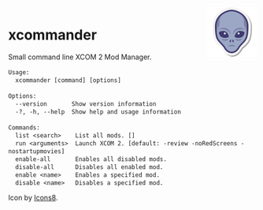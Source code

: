 <img align="right" width="100" height="100" src="https://raw.githubusercontent.com/timochu/xcommander/master/icon/icon.svg">

# xcommander

Small command line XCOM 2 Mod Manager.

```
Usage:
  xcommander [command] [options]

Options:
  --version       Show version information
  -?, -h, --help  Show help and usage information

Commands:
  list <search>    List all mods. []
  run <arguments>  Launch XCOM 2. [default: -review -noRedScreens -nostartupmovies]
  enable-all       Enables all disabled mods.
  disable-all      Disables all enabled mod.
  enable <name>    Enables a specified mod.
  disable <name>   Disables a specified mod.
```

Icon by [Icons8](https://icons8.com).
